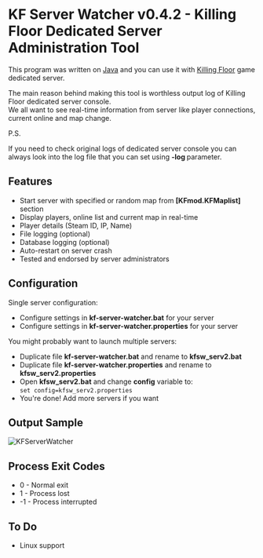 KF Server Watcher v0.4.2 - Killing Floor Dedicated Server Administration Tool
===================

This program was written on [Java](https://java.com) and you can use it with [Killing Floor](http://killingfloorthegame.com) game dedicated server.

The main reason behind making this tool is worthless output log of Killing Floor dedicated server console.  
We all want to see real-time information from server like player connections, current online and map change.  

P.S.  

If you need to check original logs of dedicated server console you can always look into the log file that you can set using **-log <file name>** parameter.

## Features

 * Start server with specified or random map from **[KFmod.KFMaplist]** section
 * Display players, online list and current map in real-time
 * Player details (Steam ID, IP, Name)
 * File logging (optional)
 * Database logging (optional)
 * Auto-restart on server crash
 * Tested and endorsed by server administrators

## Configuration

Single server configuration:

 * Configure settings in **kf-server-watcher.bat** for your server
 * Configure settings in **kf-server-watcher.properties** for your server

You might probably want to launch multiple servers:

 * Duplicate file **kf-server-watcher.bat** and rename to **kfsw_serv2.bat**
 * Duplicate file **kf-server-watcher.properties** and rename to **kfsw_serv2.properties**
 * Open **kfsw_serv2.bat** and change **config** variable to:  
```set config=kfsw_serv2.properties```  
 * You're done! Add more servers if you want

## Output Sample

![KFServerWatcher](https://github.com/khasky/KFServerWatcher/blob/master/screenshot.png)

## Process Exit Codes

 * 0 - Normal exit
 * 1 - Process lost
 * -1 - Process interrupted

## To Do

 * Linux support
